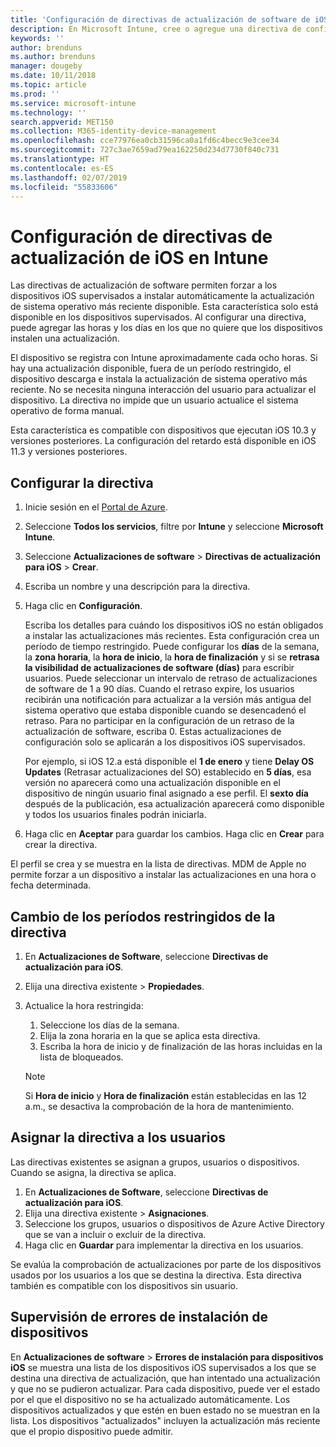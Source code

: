 ```yaml
---
title: 'Configuración de directivas de actualización de software de iOS en Microsoft Intune: Azure | Microsoft Docs'
description: En Microsoft Intune, cree o agregue una directiva de configuración para restringir cuándo se instalan automáticamente las actualizaciones de software en los dispositivos iOS administrados o supervisados por Intune. Puede elegir la fecha y hora en la que no se instalarán las actualizaciones. También puede asignar esta directiva a grupos, usuarios o dispositivos y comprobar si hay errores de instalación.
keywords: ''
author: brenduns
ms.author: brenduns
manager: dougeby
ms.date: 10/11/2018
ms.topic: article
ms.prod: ''
ms.service: microsoft-intune
ms.technology: ''
search.appverid: MET150
ms.collection: M365-identity-device-management
ms.openlocfilehash: cce77976ea0cb31596ca0a1fd6c4becc9e3cee34
ms.sourcegitcommit: 727c3ae7659ad79ea162250d234d7730f840c731
ms.translationtype: HT
ms.contentlocale: es-ES
ms.lasthandoff: 02/07/2019
ms.locfileid: "55833606"
---
```

# <a name="configure-ios-update-policies-in-intune"></a>Configuración de directivas de actualización de iOS en Intune

Las directivas de actualización de software permiten forzar a los dispositivos iOS supervisados a instalar automáticamente la actualización de sistema operativo más reciente disponible. Esta característica solo está disponible en los dispositivos supervisados. Al configurar una directiva, puede agregar las horas y los días en los que no quiere que los dispositivos instalen una actualización. 

El dispositivo se registra con Intune aproximadamente cada ocho horas. Si hay una actualización disponible, fuera de un período restringido, el dispositivo descarga e instala la actualización de sistema operativo más reciente. No se necesita ninguna interacción del usuario para actualizar el dispositivo. La directiva no impide que un usuario actualice el sistema operativo de forma manual.

Esta característica es compatible con dispositivos que ejecutan iOS 10.3 y versiones posteriores. La configuración del retardo está disponible en iOS 11.3 y versiones posteriores.

## <a name="configure-the-policy"></a>Configurar la directiva
1. Inicie sesión en el [Portal de Azure](https://portal.azure.com).
2. Seleccione **Todos los servicios**, filtre por **Intune** y seleccione **Microsoft Intune**.
3. Seleccione **Actualizaciones de software** > **Directivas de actualización para iOS** > **Crear**.
4. Escriba un nombre y una descripción para la directiva.
5. Haga clic en **Configuración**. 

    Escriba los detalles para cuándo los dispositivos iOS no están obligados a instalar las actualizaciones más recientes. Esta configuración crea un período de tiempo restringido. Puede configurar los **días** de la semana, la **zona horaria**, la **hora de inicio**, la **hora de finalización**  y si se **retrasa la visibilidad de actualizaciones de software (días)** para escribir usuarios. Puede seleccionar un intervalo de retraso de actualizaciones de software de 1 a 90 días. Cuando el retraso expire, los usuarios recibirán una notificación para actualizar a la versión más antigua del sistema operativo que estaba disponible cuando se desencadenó el retraso. Para no participar en la configuración de un retraso de la actualización de software, escriba 0. Estas actualizaciones de configuración solo se aplicarán a los dispositivos iOS supervisados.
  
    Por ejemplo, si iOS 12.a está disponible el **1 de enero** y tiene **Delay OS Updates** (Retrasar actualizaciones del SO) establecido en **5 días**, esa versión no aparecerá como una actualización disponible en el dispositivo de ningún usuario final asignado a ese perfil. El **sexto día** después de la publicación, esa actualización aparecerá como disponible y todos los usuarios finales podrán iniciarla.


6. Haga clic en **Aceptar** para guardar los cambios. Haga clic en **Crear** para crear la directiva.

El perfil se crea y se muestra en la lista de directivas. MDM de Apple no permite forzar a un dispositivo a instalar las actualizaciones en una hora o fecha determinada. 

## <a name="change-the-restricted-times-for-the-policy"></a>Cambio de los períodos restringidos de la directiva

1. En **Actualizaciones de Software**, seleccione **Directivas de actualización para iOS**.
2. Elija una directiva existente > **Propiedades**.
3. Actualice la hora restringida:
    
    1. Seleccione los días de la semana.
    2. Elija la zona horaria en la que se aplica esta directiva.
    3. Escriba la hora de inicio y de finalización de las horas incluidas en la lista de bloqueados.

    > [!NOTE]
    > Si **Hora de inicio** y **Hora de finalización** están establecidas en las 12 a.m., se desactiva la comprobación de la hora de mantenimiento.

## <a name="assign-the-policy-to-users"></a>Asignar la directiva a los usuarios

Las directivas existentes se asignan a grupos, usuarios o dispositivos. Cuando se asigna, la directiva se aplica.

1. En **Actualizaciones de Software**, seleccione **Directivas de actualización para iOS**.
2. Elija una directiva existente > **Asignaciones**. 
3. Seleccione los grupos, usuarios o dispositivos de Azure Active Directory que se van a incluir o excluir de la directiva.
4. Haga clic en **Guardar** para implementar la directiva en los usuarios.

Se evalúa la comprobación de actualizaciones por parte de los dispositivos usados por los usuarios a los que se destina la directiva. Esta directiva también es compatible con los dispositivos sin usuario.

## <a name="monitor-device-installation-failures"></a>Supervisión de errores de instalación de dispositivos
En <!-- 1352223 -->
**Actualizaciones de software** > **Errores de instalación para dispositivos iOS** se muestra una lista de los dispositivos iOS supervisados a los que se destina una directiva de actualización, que han intentado una actualización y que no se pudieron actualizar. Para cada dispositivo, puede ver el estado por el que el dispositivo no se ha actualizado automáticamente. Los dispositivos actualizados y que estén en buen estado no se muestran en la lista. Los dispositivos "actualizados" incluyen la actualización más reciente que el propio dispositivo puede admitir.


